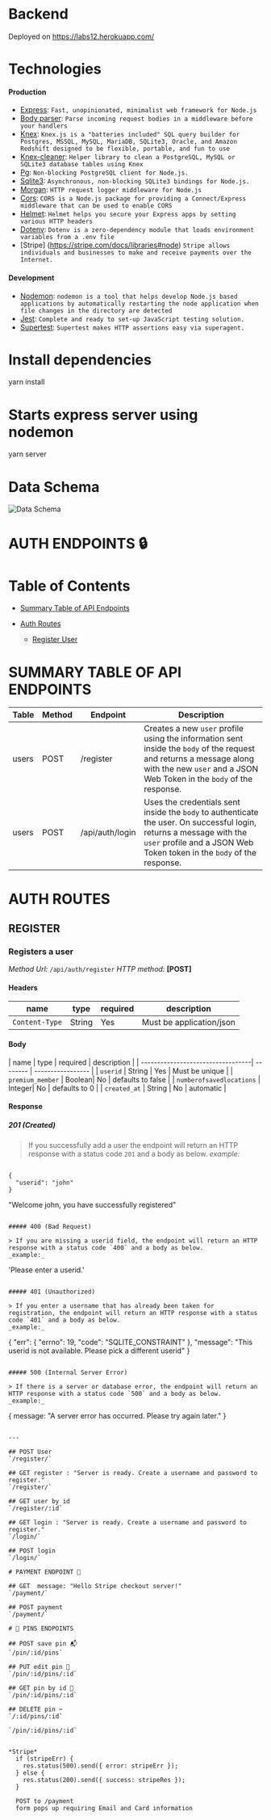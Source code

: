 # Backend

Deployed on https://labs12.herokuapp.com/

# **Technologies**

#### Production

- [Express](https://www.npmjs.com/package/express): `Fast, unopinionated, minimalist web framework for Node.js`
- [Body parser](https://www.npmjs.com/package/body-parser): `Parse incoming request bodies in a middleware before your handlers`
- [Knex](https://www.npmjs.com/package/knex): `Knex.js is a "batteries included" SQL query builder for Postgres, MSSQL, MySQL, MariaDB, SQLite3, Oracle, and Amazon Redshift designed to be flexible, portable, and fun to use`
- [Knex-cleaner](https://www.npmjs.com/package/knex-cleaner): `Helper library to clean a PostgreSQL, MySQL or SQLite3 database tables using Knex`
- [Pg](https://www.npmjs.com/package/pg): `Non-blocking PostgreSQL client for Node.js.`
- [Sqlite3](https://www.npmjs.com/package/sqlite3): `Asynchronous, non-blocking SQLite3 bindings for Node.js.`
- [Morgan](https://www.npmjs.com/package/morgan): `HTTP request logger middleware for Node.js`
- [Cors](https://www.npmjs.com/package/cors): `CORS is a Node.js package for providing a Connect/Express middleware that can be used to enable CORS`
- [Helmet](https://www.npmjs.com/package/helmet): `Helmet helps you secure your Express apps by setting various HTTP headers`
- [Dotenv](https://www.npmjs.com/package/dotenv): `Dotenv is a zero-dependency module that loads environment variables from a .env file`
- [Stripe] (https://stripe.com/docs/libraries#node) `Stripe allows individuals and businesses to make and receive payments over the Internet.` 

#### Development

- [Nodemon](https://www.npmjs.com/package/nodemon): `nodemon is a tool that helps develop Node.js based applications by automatically restarting the node application when file changes in the directory are detected`
- [Jest](https://www.npmjs.com/package/jest): `Complete and ready to set-up JavaScript testing solution.`
- [Supertest](https://www.npmjs.com/package/supertest): `Supertest makes HTTP assertions easy via superagent.`

# Install dependencies
yarn install

# Starts express server using nodemon
yarn server


# Data Schema
![Data Schema](./schema..png)


# AUTH ENDPOINTS 🔒

# **Table of Contents**
- [Summary Table of API Endpoints](#summary-table-of-api-endpoints)
- [Auth Routes](#auth-routes)
  
  - [Register User](#register)

# **SUMMARY TABLE OF API ENDPOINTS**
| Table | Method | Endpoint           | Description                                                                                                                                                                                    |
| ----- | ------ | ------------------ | ---------------------------------------------------------------------------------------------------------------------------------------------------------------------------------------------- |
| users | POST   | /register | Creates a new `user` profile using the information sent inside the `body` of the request and returns a message along with the new `user` and a JSON Web Token in the `body` of the response.   |
| users | POST   | /api/auth/login    | Uses the credentials sent inside the `body` to authenticate the user. On successful login, returns a message with the `user` profile and a JSON Web Token token in the `body` of the response. |


# AUTH ROUTES

## **REGISTER**


### **Registers a user**
_Method Url:_ `/api/auth/register`
_HTTP method:_ **[POST]**

#### Headers
| name           | type   | required | description              |
| -------------- | ------ | -------- | ------------------------ |
| `Content-Type` | String | Yes      | Must be application/json |

#### Body
| name       		 	         | type   | required | description        |
| ----------------------------------| -------- | -----------------  | 
| `userid` 	 	 	           | String | Yes      | Must be unique     |
| `premium_member` 	 	     | Boolean| No       | defaults to false  |
| `numberofsavedlocations` | Integer| No       | defaults to 0      |
| `created_at` 	 		       | String | No       | automatic          |

#### Response
##### 201 (Created)
> If you successfully add a user the endpoint will return an HTTP response with a status code `201` and a body as below.
_example:_
```

{
  "userid": "john"
}

```
"Welcome john, you have successfully registered"
```

##### 400 (Bad Request)

> If you are missing a userid field, the endpoint will return an HTTP response with a status code `400` and a body as below.
_example:_

```
'Please enter a userid.'
```

##### 401 (Unauthorized)

> If you enter a username that has already been taken for registration, the endpoint will return an HTTP response with a status code `401` and a body as below.
_example:_

```
{
"err": {
"errno": 19,
"code": "SQLITE_CONSTRAINT"
},
"message": "This userid is not available. Please pick a different userid"
}
```

##### 500 (Internal Server Error)

> If there is a server or database error, the endpoint will return an HTTP response with a status code `500` and a body as below.
_example:_

```
{ message: "A server error has occurred. Please try again later." }
```

---

## POST User
`/register/`

## GET register : "Server is ready. Create a username and password to register."
`/register/`

## GET user by id
`/register/:id`

## GET login : "Server is ready. Create a username and password to register."
`/login/`

## POST login
`/login/`

# PAYMENT ENDPOINT 💸

## GET  message: "Hello Stripe checkout server!"
`/payment/`

## POST payment
`/payment/`

# 📌 PINS ENDPOINTS

## POST save pin 📬 
`/pin/:id/pins`

## PUT edit pin 🔨 
`/pin/:id/pins/:id`

## GET pin by id 🎯 
`/pin/:id/pins/:id`

## DELETE pin ✂️ 
`/:id/pins/:id`

`/pin/:id/pins/:id`


*Stripe* 
  if (stripeErr) {
    res.status(500).send({ error: stripeErr });
  } else {
    res.status(200).send({ success: stripeRes });
  }
  
  POST to /payment
  form pops up requiring Email and Card information

